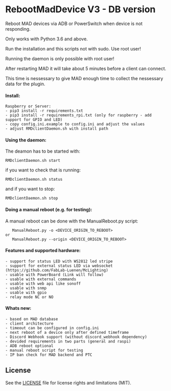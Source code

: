 # RebootMadDevice V3 - DB version
Reboot MAD devices via ADB or PowerSwitch when device is not responding.

Only works with Python 3.6 and above.

Run the installation and this scripts not with sudo. Use root user!

Running the daemon is only possible with root user!

After restarting MAD it will take about 5 minutes before a client can connect. 

This time is nessessary to give MAD enough time to collect the nessessary data for the plugin.

#### Install:
```
Raspberry or Server:
- pip3 install -r requirements.txt
- pip3 install -r requirements_rpi.txt (only for raspberry - add support for GPIO and LED)
- copy config.ini.example to config.ini and adjust the values
- adjust RMDclientDaemon.sh with install path
```

#### Using the daemon:
 
The deamon has to be started with:
```
RMDclientDaemon.sh start
```
if you want to check that is running:
```
RMDclientDaemon.sh status
```

and if you want to stop:
```
RMDclientDaemon.sh stop
```

#### Doing a manual reboot (e.g. for testing):
 
A manual reboot can be done with the ManualReboot.py script:
```
   ManualReboot.py -o <DEVICE_ORIGIN_TO_REBOOT>
or
   ManualReboot.py --origin <DEVICE_ORIGIN_TO_REBOOT>
```

#### Features and supported hardware:
```
- support for status LED with WS2812 led stripe
- support for external status LED via websocket (https://github.com/FabLab-Luenen/McLighting)
- usable with PowerBoard (Link will follow)
- usable with external commands
- usable with web api like sonoff
- usable with snmp
- usable with gpio
- relay mode NC or NO
```
#### Whats new:
```
- based on MAD database 
- client architecture
- timeout can be configured in config.ini
- next reboot of a device only after defined timeframe
- Discord Webhook support (without discord_webhook dependency)
- devided requirements in two parts (general and raspi)
- ADB reboot optional
- manual reboot script for testing
- IP ban check for MAD backend and PTC
```
## License
See the [LICENSE](https://github.com/GhostTalker/RebootMadDevice/blob/master/LICENSE.md) file for license rights and limitations (MIT).
